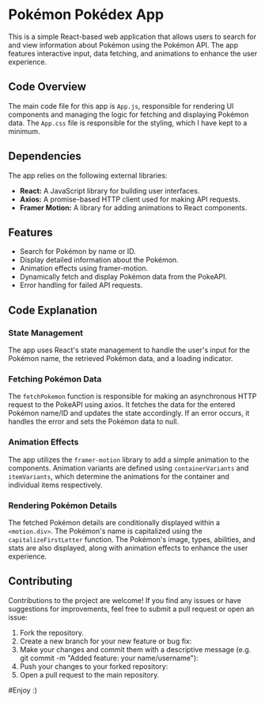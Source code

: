 # Pokémon Pokédex App

This is a simple React-based web application that allows users to search for and view information about Pokémon using the Pokémon API. The app features interactive input, data fetching, and animations to enhance the user experience.

## Code Overview

The main code file for this app is `App.js`, responsible for rendering UI components and managing the logic for fetching and displaying Pokémon data. The `App.css` file is responsible for the styling, which I have kept to a minimum. 

## Dependencies

The app relies on the following external libraries:

- **React:** A JavaScript library for building user interfaces.
- **Axios:** A promise-based HTTP client used for making API requests.
- **Framer Motion:** A library for adding animations to React components.

## Features
- Search for Pokémon by name or ID.
- Display detailed information about the Pokémon.
- Animation effects using framer-motion.
- Dynamically fetch and display Pokémon data from the PokeAPI.
- Error handling for failed API requests.

## Code Explanation

### State Management
The app uses React's state management to handle the user's input for the Pokémon name, the retrieved Pokémon data, and a loading indicator.

### Fetching Pokémon Data
The `fetchPokemon` function is responsible for making an asynchronous HTTP request to the PokeAPI using axios. It fetches the data for the entered Pokémon name/ID and updates the state accordingly. If an error occurs, it handles the error and sets the Pokémon data to null.

### Animation Effects
The app utilizes the `framer-motion` library to add a simple animation to the components. Animation variants are defined using `containerVariants` and `itemVariants`, which determine the animations for the container and individual items respectively.

### Rendering Pokémon Details
The fetched Pokémon details are conditionally displayed within a `<motion.div>`. The Pokémon's name is capitalized using the `capitalizeFirstLetter` function. The Pokémon's image, types, abilities, and stats are also displayed, along with animation effects to enhance the user experience.

## Contributing
Contributions to the project are welcome! If you find any issues or have suggestions for improvements, feel free to submit a pull request or open an issue:

1. Fork the repository.
2. Create a new branch for your new feature or bug fix:
3. Make your changes and commit them with a descriptive message (e.g. git commit -m "Added feature: your name/username"):
4. Push your changes to your forked repository:
5. Open a pull request to the main repository.

#Enjoy :) 
